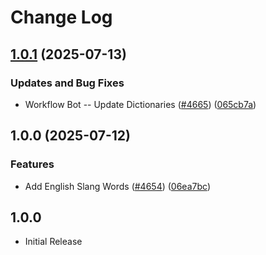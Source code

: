 # Change Log

## [1.0.1](https://github.com/streetsidesoftware/cspell-dicts/compare/@cspell/dict-en-slang@1.0.0...@cspell/dict-en-slang@1.0.1) (2025-07-13)


### Updates and Bug Fixes

* Workflow Bot -- Update Dictionaries ([#4665](https://github.com/streetsidesoftware/cspell-dicts/issues/4665)) ([065cb7a](https://github.com/streetsidesoftware/cspell-dicts/commit/065cb7afe78c6402a189f3a645ddb97569ac3dc9))

## 1.0.0 (2025-07-12)


### Features

* Add English Slang Words ([#4654](https://github.com/streetsidesoftware/cspell-dicts/issues/4654)) ([06ea7bc](https://github.com/streetsidesoftware/cspell-dicts/commit/06ea7bc891569be6e95d6927c1d8467f3d63e46a))

## 1.0.0

- Initial Release
